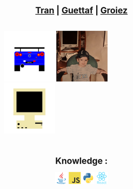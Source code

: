 
<h1 align="center">
  <a color="red" href="https://github.com/QuocDungTran380">Tran</a> | <a href="https://github.com/guettafa">Guettaf</a> | <a href="https://github.com/AchrafGroiez">Groiez</a>  
</h1>

<br />

<p>
  <a color="red" href="https://github.com/QuocDungTran380"><img style="width: 33%;" src="/profile/logo/121247710.png" /></a> <a href="https://github.com/guettafa"><img style="width: 33%;" src="/profile/logo/81649039.png" /></a> <a href="https://github.com/AchrafGroiez"> <img style="width: 33%;" src="/profile/logo/112225386.png" /></a>
</p>

<br />

<h1 align="center">Knowledge : </h1>
<p align="center"> <img src="https://raw.githubusercontent.com/devicons/devicon/master/icons/java/java-original.svg" alt="java" width="40" height="40"/> <img src="https://raw.githubusercontent.com/devicons/devicon/master/icons/javascript/javascript-original.svg" alt="javascript" width="40" height="40"/> <img src="https://raw.githubusercontent.com/devicons/devicon/master/icons/python/python-original.svg" alt="python" width="40" height="40"/> <img src="https://raw.githubusercontent.com/devicons/devicon/master/icons/react/react-original-wordmark.svg" alt="react" width="40" height="40"/> </p>

